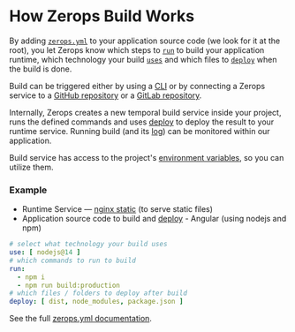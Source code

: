 # How Zerops Build Works

By adding [`zerops.yml`](/documentation/build/build-config.html) to your application source code (we look for it at the root), you let Zerops know which steps to [`run`](/documentation/build/build-config.html#run) to build your application runtime, which technology your build [`uses`](/documentation/build/build-config.html#uses) and which files to [`deploy`](/documentation/build/build-config.html#deploy) when the build is done.

Build can be triggered either by using a [CLI](/documentation/cli/installation-authorization.html) or by connecting a Zerops service to a [GitHub repository](/documentation/github/github-integration.html) or a [GitLab repository](/documentation/gitlab/gitlab-integration.html).

Internally, Zerops creates a new temporal build service inside your project, runs the defined commands and uses [deploy](/documentation/deploy/how-deploy-works.html) to deploy the result to your runtime service. Running build (and its [log](/documentation/zerops-logs/build-logs.html)) can be monitored within our application.

Build service has access to the project's [environment variables](/documentation/environment-variables/how-to-access.html), so you can utilize them.

### Example

- Runtime Service — [nginx static](/documentation/services/static-servers.html) (to serve static files)
- Application source code to build and [deploy](/documentation/deploy/how-deploy-works.html) - Angular (using nodejs and npm)

```yaml
# select what technology your build uses
use: [ nodejs@14 ]
# which commands to run to build
run:
  - npm i
  - npm run build:production
# which files / folders to deploy after build
deploy: [ dist, node_modules, package.json ]
```

See the full [zerops.yml documentation](/documentation/build/build-config.html).
